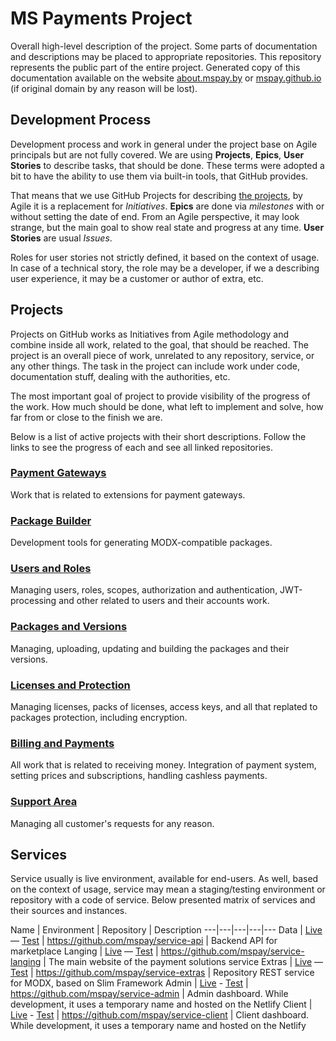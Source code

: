 # MS Payments Project

Overall high-level description of the project. Some parts of documentation and descriptions may be placed to appropriate repositories. This repository represents the public part of the entire project. Generated copy of this documentation available on the website [about.mspay.by](https://about.mspay.by) or [mspay.github.io](https://mspay.github.io) (if original domain by any reason will be lost).

## Development Process

Development process and work in general under the project base on Agile principals but are not fully covered. We are using **Projects**, **Epics**, **User Stories** to describe tasks, that should be done. These terms were adopted a bit to have the ability to use them via built-in tools, that GitHub provides.

That means that we use GitHub Projects for describing [the projects](#Projects), by Agile it is a replacement for _Initiatives_. **Epics** are done via _milestones_ with or without setting the date of end. From an Agile perspective, it may look strange, but the main goal to show real state and progress at any time. **User Stories** are usual _Issues_.

Roles for user stories not strictly defined, it based on the context of usage. In case of a technical story, the role may be a developer, if we a describing user experience, it may be a customer or author of extra, etc.

## Projects

Projects on GitHub works as Initiatives from Agile methodology and combine inside all work, related to the goal, that should be reached. The project is an overall piece of work, unrelated to any repository, service, or any other things. The task in the project can include work under code, documentation stuff, dealing with the authorities, etc.

The most important goal of project to provide visibility of the progress of the work. How much should be done, what left to implement and solve, how far from or close to the finish we are.

Below is a list of active projects with their short descriptions. Follow the links to see the progress of each and see all linked repositories.

### [Payment Gateways](^prj1)
Work that is related to extensions for payment gateways.

### [Package Builder](^prg4)
Development tools for generating MODX-compatible packages.

### [Users and Roles](^prj2)
Managing users, roles, scopes, authorization and authentication, JWT-processing and other related to users and their accounts work.

### [Packages and Versions](^prj5)
Managing, uploading, updating and building the packages and their versions.

### [Licenses and Protection](^prg6)
Managing licenses, packs of licenses, access keys, and all that replated to packages protection, including encryption.

### [Billing and Payments](^prg3)
All work that is related to receiving money. Integration of payment system, setting prices and subscriptions, handling cashless payments.

### [Support Area](^prj7)
Managing all customer's requests for any reason.

## Services

Service usually is live environment, available for end-users. As well, based on the context of usage, service may mean a staging/testing environment or repository with a code of service. Below presented matrix of services and their sources and instances.

Name | Environment | Repository | Description
---|---|---|---|---
Data    | [Live](https://api.mspay.by) — [Test](https://mspay-api.herokuapp.com/) | https://github.com/mspay/service-api      | Backend API for marketplace
Langing | [Live](https://mspay.by) — [Test](https://mspay.netlify.app)            | https://github.com/mspay/service-langing  | The main website of the payment solutions service
Extras  | [Live](https://extras.mspay.by) — [Test]() | https://github.com/mspay/service-extras | Repository REST service for MODX, based on Slim Framework
Admin   | [Live](https://manage.mspay.by) - [Test](https://cpmspay.netlify.app/)  | https://github.com/mspay/service-admin    | Admin dashboard. While development, it uses a temporary name and hosted on the Netlify
Client  | [Live](https://client.mspay.by) - [Test](https://lkmspay.netlify.app/) | https://github.com/mspay/service-client | Client dashboard. While development, it uses a temporary name and hosted on the Netlify

[^prj1]: https://github.com/orgs/mspay/projects/1
[^prj2]: https://github.com/orgs/mspay/projects/2
[^prj3]: https://github.com/orgs/mspay/projects/3
[^prj4]: https://github.com/orgs/mspay/projects/4
[^prj4]: https://github.com/orgs/mspay/projects/5
[^prj4]: https://github.com/orgs/mspay/projects/6
[^prj4]: https://github.com/orgs/mspay/projects/7
